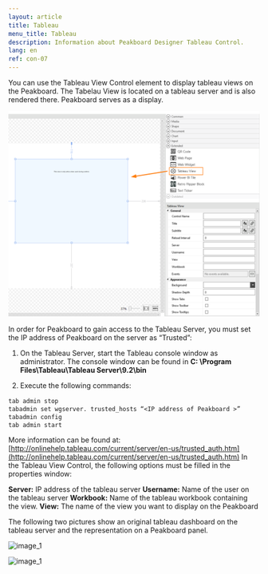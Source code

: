 ```yaml
---
layout: article
title: Tableau
menu_title: Tableau
description: Information about Peakboard Designer Tableau Control.
lang: en
ref: con-07
---
```


You can use the Tableau View Control element to display tableau views on the Peakboard. The Tabelau View is located on a tableau server and is also rendered there. Peakboard serves as a display.

![image_1](/assets/images/Controls/Tableau/ControlsTableau01.png)

In order for Peakboard to gain access to the Tableau Server, you must set the IP address of Peakboard on the server as “Trusted”:

1. On the Tableau Server, start the Tableau console window as administrator. The console window can be found in **C: \Program Files\Tableau\Tableau Server\9.2\bin**

2. Execute the following commands:

```
tab admin stop
tabadmin set wgserver. trusted_hosts “<IP address of Peakboard >”
tabadmin config
tab admin start
```

More information can be found at: [http://onlinehelp.tableau.com/current/server/en-us/trusted_auth.htm](http://onlinehelp.tableau.com/current/server/en-us/trusted_auth.htm)
In the Tableau View Control, the following options must be filled in the properties window:

**Server:** IP address of the tableau server
**Username:** Name of the user on the tableau server
**Workbook:** Name of the tableau workbook containing the view.
**View:** The name of the view you want to display on the Peakboard

The following two pictures show an original tableau dashboard on the tableau server and the representation on a Peakboard panel.

![image_1](/assets/images/Controls/Tableau/ControlsTableau02.png)

![image_1](/assets/images/Controls/Tableau/ControlsTableau03.png)

